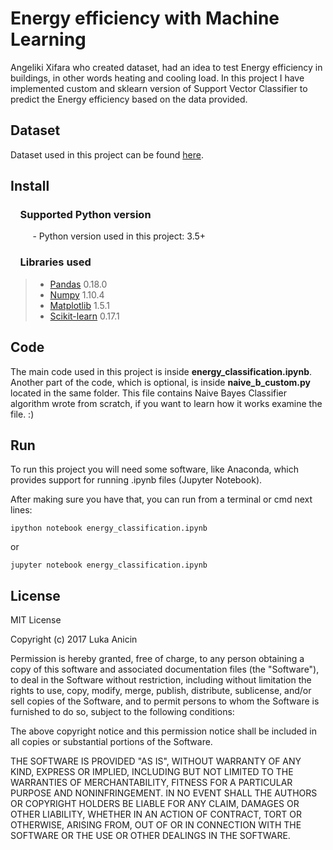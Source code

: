 # Energy efficiency with Machine Learning

Angeliki Xifara who created dataset, had an idea to test Energy efficiency in buildings, in other words heating and cooling load. In this project I have implemented custom and sklearn version of Support Vector Classifier to predict the Energy efficiency based on the data provided.

## Dataset

Dataset used in this project can be found [here]( https://archive.ics.uci.edu/ml/datasets/Energy+efficiency).

## Install

### &nbsp;&nbsp;&nbsp; Supported Python version
&nbsp;&nbsp;&nbsp;&nbsp;&nbsp;&nbsp;&nbsp;&nbsp;&nbsp;- Python version used in this project: 3.5+

### &nbsp;&nbsp;&nbsp; Libraries used

> *  [Pandas](http://pandas.pydata.org) 0.18.0
> *  [Numpy](http://www.numpy.org) 1.10.4
> *  [Matplotlib](https://matplotlib.org) 1.5.1
> *  [Scikit-learn](http://scikit-learn.org/stable/) 0.17.1

## Code

The main code used in this project is inside **energy_classification.ipynb**. Another part of the code, which is optional, is inside **naive_b_custom.py** located in the same folder. This file contains Naive Bayes Classifier algorithm wrote from scratch, if you want to learn how it works examine the file. :)

## Run

To run this project you will need some software, like Anaconda, which provides support for running .ipynb files (Jupyter Notebook).

After making sure you have that, you can run from a terminal or cmd next lines:

`ipython notebook energy_classification.ipynb`

or

`jupyter notebook energy_classification.ipynb`




## License

MIT License

Copyright (c) 2017 Luka Anicin

Permission is hereby granted, free of charge, to any person obtaining a copy
of this software and associated documentation files (the "Software"), to deal
in the Software without restriction, including without limitation the rights
to use, copy, modify, merge, publish, distribute, sublicense, and/or sell
copies of the Software, and to permit persons to whom the Software is
furnished to do so, subject to the following conditions:

The above copyright notice and this permission notice shall be included in all
copies or substantial portions of the Software.

THE SOFTWARE IS PROVIDED "AS IS", WITHOUT WARRANTY OF ANY KIND, EXPRESS OR
IMPLIED, INCLUDING BUT NOT LIMITED TO THE WARRANTIES OF MERCHANTABILITY,
FITNESS FOR A PARTICULAR PURPOSE AND NONINFRINGEMENT. IN NO EVENT SHALL THE
AUTHORS OR COPYRIGHT HOLDERS BE LIABLE FOR ANY CLAIM, DAMAGES OR OTHER
LIABILITY, WHETHER IN AN ACTION OF CONTRACT, TORT OR OTHERWISE, ARISING FROM,
OUT OF OR IN CONNECTION WITH THE SOFTWARE OR THE USE OR OTHER DEALINGS IN THE
SOFTWARE.
